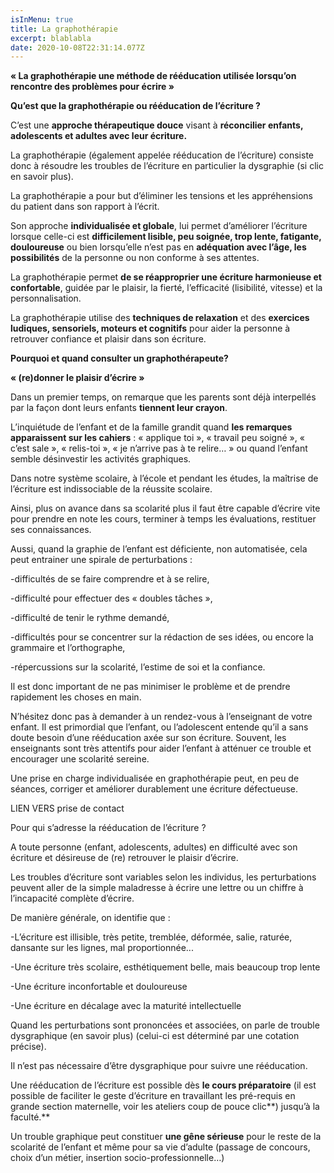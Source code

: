 ```yaml
---
isInMenu: true
title: La graphothérapie
excerpt: blablabla
date: 2020-10-08T22:31:14.077Z
---
```

**« La graphothérapie une méthode de rééducation utilisée lorsqu’on rencontre des problèmes pour écrire »**



**Qu’est que la graphothérapie ou rééducation de l’écriture ?**



C’est une **approche thérapeutique douce** visant à **réconcilier enfants, adolescents et adultes avec leur écriture.**



La graphothérapie (également appelée rééducation de l’écriture) consiste donc à résoudre les troubles de l’écriture en particulier la dysgraphie (si clic en savoir plus).



La graphothérapie a pour but d’éliminer les tensions et les appréhensions du patient dans son rapport à l’écrit.



Son approche **individualisée et globale**, lui permet d’améliorer l’écriture lorsque celle-ci est **difficilement lisible, peu soignée, trop lente, fatigante, douloureuse** ou bien lorsqu’elle n’est pas en **adéquation avec l’âge, les possibilités** de la personne ou non conforme à ses attentes.



La graphothérapie permet **de se réapproprier une écriture harmonieuse et confortable**, guidée par le plaisir, la fierté, l’efficacité (lisibilité, vitesse) et la personnalisation.



La graphothérapie utilise des **techniques de relaxation** et des **exercices ludiques, sensoriels, moteurs et cognitifs** pour aider la personne à retrouver confiance et plaisir dans son écriture.











**Pourquoi et quand consulter un graphothérapeute?**



**« (re)donner le plaisir d’écrire »**



Dans un premier temps, on remarque que les parents sont déjà interpellés par la façon dont leurs enfants **tiennent leur crayon**.



L’inquiétude de l’enfant et de la famille grandit quand **les remarques apparaissent sur les cahiers** : « applique toi », « travail peu soigné », « c’est sale », « relis-toi », « je n’arrive pas à te relire… » ou quand l’enfant semble désinvestir les activités graphiques.



Dans notre système scolaire, à l’école et pendant les études, la maîtrise de l’écriture est indissociable de la réussite scolaire.



Ainsi, plus on avance dans sa scolarité plus il faut être capable d’écrire vite pour prendre en note les cours, terminer à temps les évaluations, restituer ses connaissances.



Aussi, quand la graphie de l’enfant est déficiente, non automatisée, cela peut entrainer une spirale de perturbations : 

\-difficultés de se faire comprendre et à se relire,

\-difficulté pour effectuer des « doubles tâches »,

\-difficulté de tenir le rythme demandé,

\-difficultés pour se concentrer sur la rédaction de ses idées, ou encore la grammaire et l’orthographe,

\-répercussions sur la scolarité, l’estime de soi et la confiance.



Il est donc important de ne pas minimiser le problème et de prendre rapidement les choses en main.



N’hésitez donc pas à demander à un rendez-vous à l’enseignant de votre enfant. Il est primordial que l’enfant, ou l’adolescent entende qu’il a sans doute besoin d’une rééducation axée sur son écriture. Souvent, les enseignants sont très attentifs pour aider l’enfant à atténuer ce trouble et encourager une scolarité sereine.



Une prise en charge individualisée en graphothérapie peut, en peu de séances, corriger et améliorer durablement une écriture défectueuse.



LIEN VERS prise de contact

Pour qui s’adresse la rééducation de l’écriture ?





A toute personne (enfant, adolescents, adultes) en difficulté avec son écriture et désireuse de (re) retrouver le plaisir d’écrire.





Les troubles d’écriture sont variables selon les individus, les perturbations peuvent aller de la simple maladresse à écrire une lettre ou un chiffre à l’incapacité complète d’écrire. 

De manière générale, on identifie que :



\-L’écriture est illisible, très petite, tremblée, déformée, salie, raturée, dansante sur les lignes, mal proportionnée...

\-Une écriture très scolaire, esthétiquement belle, mais beaucoup trop lente

\-Une écriture inconfortable et douloureuse

\-Une écriture en décalage avec la maturité intellectuelle





Quand les perturbations sont prononcées et associées, on parle de trouble dysgraphique (en savoir plus) (celui-ci est déterminé par une cotation précise).



Il n’est pas nécessaire d’être dysgraphique pour suivre une rééducation.





Une rééducation de l’écriture est possible dès **le cours préparatoire** (il est possible de faciliter le geste d’écriture en travaillant les pré-requis en grande section maternelle, voir les ateliers coup de pouce clic**) jusqu’à la faculté.**



Un trouble graphique peut constituer **une gêne sérieuse** pour le reste de la scolarité de l’enfant et même pour sa vie d’adulte (passage de concours, choix d’un métier, insertion socio-professionnelle…)